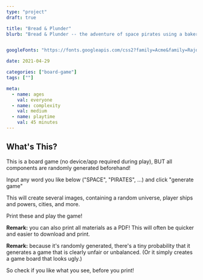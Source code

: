 ```yaml
---
type: "project"
draft: true

title: "Bread & Plunder"
blurb: "Bread & Plunder -- the adventure of space pirates using a bakery to cover up their crimes"


googleFonts: "https://fonts.googleapis.com/css2?family=Acme&family=Rajdhani:wght@300;500;700&display=swap"

date: 2021-04-29

categories: ["board-game"]
tags: [""]

meta: 
  - name: ages
    val: everyone
  - name: complexity
    val: medium
  - name: playtime
    val: 45 minutes
---
```


<!--
FONTS? 
Teko (space-like): https://fonts.google.com/specimen/Teko
Sniglet (cartoony, thick): https://fonts.google.com/specimen/Sniglet
Chilanka (hand-written, but looks nice)

Acme (legible, but hint of pirateness): https://fonts.google.com/specimen/Acme
Rajdhani (thinner space-like): https://fonts.google.com/specimen/Rajdhani

Bready (pirate-like, thick, nice font) => free for personal use only (Dafont)
Pirates & Robbers (the PERFECT FONT) => not sure about if I can use it though?

Ezcar (not sure about this game, but will surely use this for something): https://fonts.google.com/specimen/Eczar

Spectral (extremely nice, free, commissioned workhorse font): https://fonts.google.com/specimen/Spectral

-->

## What's This?

This is a board game (no device/app required during play), BUT all components are randomly generated beforehand!

Input any word you like below ("SPACE", "PIRATES", ...) and click "generate game"

This will create several images, containing a random universe, player ships and powers, cities, and more.

Print these and play the game!

**Remark:** you can also print all materials as a PDF! This will often be quicker and easier to download and print.

**Remark:** because it's randomly generated, there's a tiny probability that it generates a game that is clearly unfair or unbalanced. (Or it simply creates a game board that looks ugly.) 

So check if you like what you see, before you print!